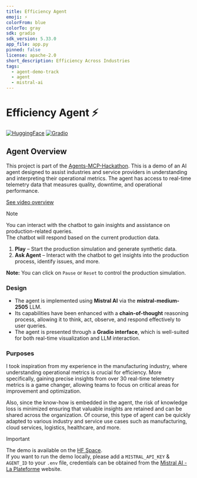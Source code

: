 ```yaml
---
title: Efficiency Agent
emoji: ⚡️
colorFrom: blue
colorTo: gray
sdk: gradio
sdk_version: 5.33.0
app_file: app.py
pinned: false
license: apache-2.0
short_description: Efficiency Across Industries
tags:
  - agent-demo-track
  - agent
  - mistral-ai
---
```


# Efficiency Agent ⚡️️

[![HuggingFace](https://img.shields.io/badge/HuggingFace-FFD21E?logo=huggingface&logoColor=000)](https://huggingface.co/)
[![Gradio](https://img.shields.io/badge/Gradio-FFA500?logo=gradio&logoColor=fff)](https://gradio.app/)

## Agent Overview
This project is part of the [Agents-MCP-Hackathon](https://huggingface.co/Agents-MCP-Hackathon). This is a demo of an AI agent designed to assist industries and service providers in understanding and interpreting their operational metrics. The agent has access to real-time telemetry data that measures quality, downtime, and operational performance.

[See video overview](https://drive.google.com/file/d/1qa7wDxZWQlmktBauNlP8QxYFYG6he_3D/view?usp=share_link)

> [!NOTE]
>
> You can interact with the chatbot to gain insights and assistance on production-related queries.  
> The chatbot will respond based on the current production data.  
> 1. **Play** – Start the production simulation and generate synthetic data.  
> 2. **Ask Agent** – Interact with the chatbot to get insights into the production process, identify issues, and more.  
>
> **Note:** You can click on `Pause` or `Reset` to control the production simulation.

### Design

* The agent is implemented using **Mistral AI** via the **mistral-medium-2505** LLM.  
* Its capabilities have been enhanced with a **chain-of-thought** reasoning process, allowing it to think, act, observe, and respond effectively to user queries.  
* The agent is presented through a **Gradio interface**, which is well-suited for both real-time visualization and LLM interaction.

### Purposes  
I took inspiration from my experience in the manufacturing industry, where understanding operational metrics is crucial for efficiency. More specifically, gaining precise insights from over 30 real-time telemetry metrics is a game changer, allowing teams to focus on critical areas for improvement and optimization.  

Also, since the know-how is embedded in the agent, the risk of knowledge loss is minimized ensuring that valuable insights are retained and can be shared across the organization.  Of course, this type of agent can be quickly adapted to various industry and service use cases such as manufacturing, cloud services, logistics, healthcare, and more.

> [!IMPORTANT]
> 
> The demo is available on the [HF Space](https://huggingface.co/spaces/mriusero/efficiency-agent).  
> If you want to run the demo locally, please add a `MISTRAL_API_KEY` & `AGENT_ID` to your `.env` file, credentials can be obtained from the [Mistral AI - La Plateforme](https://console.mistral.ai/) website.